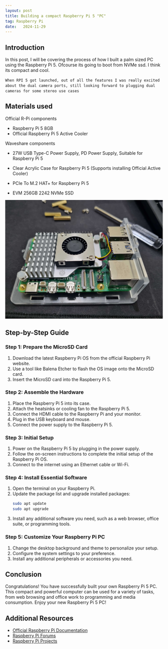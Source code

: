 ```yaml
---
layout: post
title: Building a compact Raspberry Pi 5 "PC"
tag: Raspberry Pi
date:   2024-11-29
---
```


## Introduction

In this post, I will be covering the process of how I built a palm sized PC using the Raspberry Pi 5. Ofcourse its going to boot from NVMe ssd. I think its compact and cool.

`When RPI 5 got launched, out of all the features I was really excited about the dual camera ports, still looking forward to plugging dual cameras for some stereo use cases`

## Materials used

Official R-Pi components 
- Raspberry Pi 5 8GB
- Official Raspberry Pi 5 Active Cooler

Waveshare components
- 27W USB Type-C Power Supply, PD Power Supply, Suitable for Raspberry Pi 5
- Clear Acrylic Case for Raspberry Pi 5 (Supports installing Official Active Cooler)
- PCIe To M.2 HAT+ for Raspberry Pi 5

- EVM 256GB 2242 NVMe SSD

![alt text](../resources/RPI5PC/RpiMidAssemble.jpg)


## Step-by-Step Guide

### Step 1: Prepare the MicroSD Card

1. Download the latest Raspberry Pi OS from the official Raspberry Pi website.
2. Use a tool like Balena Etcher to flash the OS image onto the MicroSD card.
3. Insert the MicroSD card into the Raspberry Pi 5.

### Step 2: Assemble the Hardware

1. Place the Raspberry Pi 5 into its case.
2. Attach the heatsinks or cooling fan to the Raspberry Pi 5.
3. Connect the HDMI cable to the Raspberry Pi and your monitor.
4. Plug in the USB keyboard and mouse.
5. Connect the power supply to the Raspberry Pi 5.

### Step 3: Initial Setup

1. Power on the Raspberry Pi 5 by plugging in the power supply.
2. Follow the on-screen instructions to complete the initial setup of the Raspberry Pi OS.
3. Connect to the internet using an Ethernet cable or Wi-Fi.

### Step 4: Install Essential Software

1. Open the terminal on your Raspberry Pi.
2. Update the package list and upgrade installed packages:
    ```sh
    sudo apt update
    sudo apt upgrade
    ```
3. Install any additional software you need, such as a web browser, office suite, or programming tools.

### Step 5: Customize Your Raspberry Pi PC

1. Change the desktop background and theme to personalize your setup.
2. Configure the system settings to your preference.
3. Install any additional peripherals or accessories you need.

## Conclusion

Congratulations! You have successfully built your own Raspberry Pi 5 PC. This compact and powerful computer can be used for a variety of tasks, from web browsing and office work to programming and media consumption. Enjoy your new Raspberry Pi 5 PC!

## Additional Resources

- [Official Raspberry Pi Documentation](https://www.raspberrypi.org/documentation/)
- [Raspberry Pi Forums](https://www.raspberrypi.org/forums/)
- [Raspberry Pi Projects](https://projects.raspberrypi.org/en/projects)